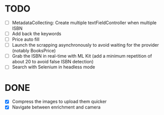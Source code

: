 # TODO

* [ ] MetadataCollecting: Create multiple textFieldController when multiple ISBN
* [ ] Add back the keywords
* [ ] Price auto fill
* [ ] Launch the scrapping asynchronously to avoid waiting for the provider (notably BooksPrice)
* [ ] Grab the ISBN in real-time with ML Kit (add a minimum repetition of about 20 to avoid false ISBN detection)
* [ ] Search with Selenium in headless mode

# DONE

* [x] Compress the images to upload them quicker
* [x] Navigate between enrichment and camera
